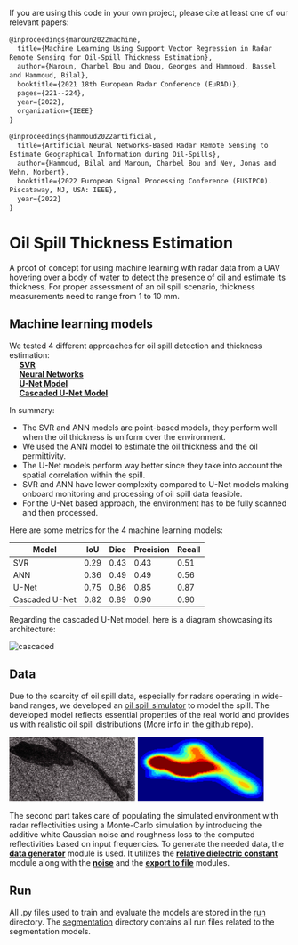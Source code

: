 If you are using this code in your own project, please cite at least one of our relevant papers:

```
@inproceedings{maroun2022machine,
  title={Machine Learning Using Support Vector Regression in Radar Remote Sensing for Oil-Spill Thickness Estimation},
  author={Maroun, Charbel Bou and Daou, Georges and Hammoud, Bassel and Hammoud, Bilal},
  booktitle={2021 18th European Radar Conference (EuRAD)},
  pages={221--224},
  year={2022},
  organization={IEEE}
}
```
```
@inproceedings{hammoud2022artificial,
  title={Artificial Neural Networks-Based Radar Remote Sensing to Estimate Geographical Information during Oil-Spills},
  author={Hammoud, Bilal and Maroun, Charbel Bou and Ney, Jonas and Wehn, Norbert},
  booktitle={2022 European Signal Processing Conference (EUSIPCO). Piscataway, NJ, USA: IEEE},
  year={2022}
}
```

# Oil Spill Thickness Estimation

A proof of concept for using machine learning with radar data from a UAV hovering over a body of water to detect the
presence of oil
and estimate its thickness. For proper assessment of an oil spill scenario, thickness measurements need to range from 1
to 10 mm.

## Machine learning models

We tested 4 different approaches for oil spill detection and thickness estimation:<br>
&emsp; **[SVR](src/model/svr_model.py)**<br>
&emsp; **[Neural Networks](src/model/nn_model.py)**<br>
&emsp; **[U-Net Model](src/model/unet_model.py)**<br>
&emsp; **[Cascaded U-Net Model](src/model/unet_model_cascaded.py)**<br>

In summary:

- The SVR and ANN models are point-based models, they perform well when the oil thickness is uniform over the
  environment.
- We used the ANN model to estimate the oil thickness and the oil permittivity.
- The U-Net models perform way better since they take into account the spatial correlation within the spill.
- SVR and ANN have lower complexity compared to U-Net models making onboard monitoring and processing of oil spill data
  feasible.
- For the U-Net based approach, the environment has to be fully scanned and then processed.

Here are some metrics for the 4 machine learning models:

| Model          | IoU          | Dice                   | Precision     | Recall |
|----------------|--------------|------------------------|---------------|--------|
| SVR            | 0.29 | 0.43                   | 0.43  | 0.51   |
| ANN            | 0.36		| 0.49 	                 | 0.49  | 0.56   |
| U-Net          |0.75			| 0.86 	                 | 0.85  | 0.87   |
| Cascaded U-Net | 0.82			|   0.89 	|  0.90 	|  0.90  |

Regarding the cascaded U-Net model, here is a diagram showcasing its architecture:

![cascaded](docs/Cascaded_UNET_Model_Archi.png)


## Data

Due to the scarcity of oil spill data, especially for radars operating in wide-band
ranges, we developed an [oil spill simulator](https://github.com/Charbel199/Oil-Spill-Simulation) to model the spill. The developed model reflects
essential properties of the real world and provides us with realistic oil spill distributions (More info in the github repo).

<img src="docs/RealFormatted.svg" width="45%">
<img src="docs/SimulatedFormatted.svg" width="45%">

The second part takes care of populating the simulated environment with radar
reflectivities using a Monte-Carlo simulation by introducing the additive white Gaussian
noise and roughness loss to the computed reflectivities based on input frequencies.
To generate the needed data, the **[data generator](src/data/data_generator/generate_reflectivities_from_thickness/data_generator.m)** module is used.
It utilizes the **[relative dielectric constant](src/data/data_generator/generate_reflectivities_from_thickness/module4_2.m)** module along with the **[noise](src/data/data_generator/generate_reflectivities_from_thickness/noise.m)**
and the **[export to file](src/data/data_generator/generate_reflectivities_from_thickness/export_to_file.m)** modules.



## Run

All .py files used to train and evaluate the models are stored in the [run](src/run) directory.
The [segmentation](src/run/segmentation) directory contains all run files related to the segmentation models.